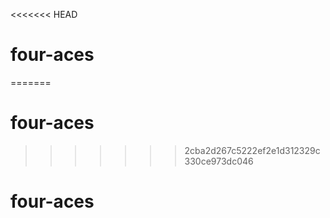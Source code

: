 <<<<<<< HEAD
# four-aces
=======
# four-aces
>>>>>>> 2cba2d267c5222ef2e1d312329c330ce973dc046
# four-aces
